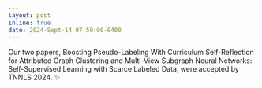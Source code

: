 ```yaml
---
layout: post
inline: true
date: 2024-Sept-14 07:59:00-0400
---
```



Our two papers, Boosting Pseudo-Labeling With Curriculum Self-Reflection for Attributed Graph Clustering and Multi-View Subgraph Neural Networks: Self-Supervised Learning with Scarce Labeled Data, were accepted by TNNLS 2024.
:sparkles: 